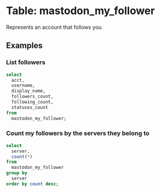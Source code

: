# Table: mastodon_my_follower

Represents an account that follows you.

## Examples

### List followers

```sql
select
  acct,
  username,
  display_name,
  followers_count,
  following_count,
  statuses_count
from
  mastodon_my_follower;
```

### Count my followers by the servers they belong to

```sql
select 
  server, 
  count(*)
from 
  mastodon_my_follower 
group by
  server
order by count desc;
```
